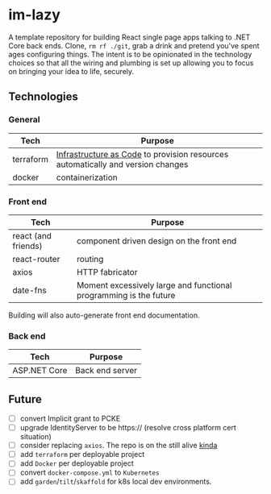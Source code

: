 # im-lazy

A template repository for building React single page apps talking to .NET Core back ends. Clone, `rm rf ./git`, grab a drink and pretend you've spent ages configuring things. The intent is to be opinionated in the technology choices so that all the wiring and plumbing is set up allowing you to focus on bringing your idea to life, securely.

## Technologies

### General

| Tech      | Purpose                |
| --------- | ---------------------- |
| terraform | [Infrastructure as Code](https://docs.microsoft.com/en-us/azure/devops/learn/what-is-infrastructure-as-code) to provision resources automatically and version changes |
| docker    | containerization           |

### Front end

| Tech         | Purpose                                                               |
| ------------ | --------------------------------------------------------------------- |
| react (and friends)        | component driven design on the front end                                                           |
| react-router | routing                                                               |
| axios        | HTTP fabricator |
| date-fns     | Moment excessively large and functional programming is the future                                                     |

Building will also auto-generate front end documentation.

### Back end

| Tech         | Purpose         |
| ------------ | --------------- |
| ASP.NET Core | Back end server |

## Future

- [ ] convert Implicit grant to PCKE
- [ ] upgrade IdentityServer to be https:// (resolve cross platform cert situation)
- [ ] consider replacing `axios`. The repo is on the still alive [kinda](https://github.com/axios/axios/issues/1965)
- [ ] add `terraform` per deployable project
- [ ] add `Docker` per deployable project
- [ ] convert `docker-compose.yml` to `Kubernetes`
- [ ] add `garden`/`tilt`/`skaffold` for k8s local dev environments.
